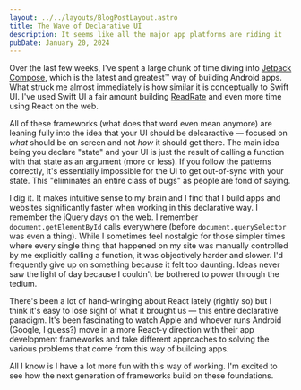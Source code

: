 ```yaml
---
layout: ../../layouts/BlogPostLayout.astro
title: The Wave of Declarative UI
description: It seems like all the major app platforms are riding it
pubDate: January 20, 2024
---
```


Over the last few weeks, I've spent a large chunk of time diving into [Jetpack Compose](https://developer.android.com/jetpack/compose), which is the latest and greatest™ way of building Android apps. What struck me almost immediately is how similar it is conceptually to Swift UI. I've used Swift UI a fair amount building [ReadRate](https://www.readrate.app) and even more time using React on the web.

All of these frameworks (what does that word even mean anymore) are leaning fully into the idea that your UI should be delcaractive — focused on _what_ should be on screen and not _how_ it should get there. The main idea being you declare "state" and your UI is just the result of calling a function with that state as an argument (more or less). If you follow the patterns correctly, it's essentially impossible for the UI to get out-of-sync with your state. This "eliminates an entire class of bugs" as people are fond of saying.

I dig it. It makes intuitive sense to my brain and I find that I build apps and websites significantly faster when working in this declarative way. I remember the jQuery days on the web. I remember `document.getElementById` calls everywhere (before `document.querySelector` was even a thing). While I sometimes feel nostalgic for those simpler times where every single thing that happened on my site was manually controlled by me explicitly calling a function, it was objectively harder and slower. I'd frequently give up on something because it felt too daunting. Ideas never saw the light of day because I couldn't be bothered to power through the tedium.

There's been a lot of hand-wringing about React lately (rightly so) but I think it's easy to lose sight of what it brought us — this entire declarative paradigm. It's been fascinating to watch Apple and whoever runs Android (Google, I guess?) move in a more React-y direction with their app development frameworks and take different approaches to solving the various problems that come from this way of building apps.

All I know is I have a lot more fun with this way of working. I'm excited to see how the next generation of frameworks build on these foundations.
